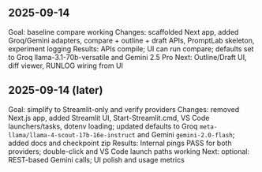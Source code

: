 ## 2025-09-14
Goal: baseline compare working
Changes: scaffolded Next app, added Groq/Gemini adapters, compare + outline + draft APIs, PromptLab skeleton, experiment logging
Results: APIs compile; UI can run compare; defaults set to Groq llama-3.1-70b-versatile and Gemini 2.5 Pro
Next: Outline/Draft UI, diff viewer, RUNLOG wiring from UI

## 2025-09-14 (later)
Goal: simplify to Streamlit-only and verify providers
Changes: removed Next.js app, added Streamlit UI, Start-Streamlit.cmd, VS Code launchers/tasks, dotenv loading; updated defaults to Groq `meta-llama/llama-4-scout-17b-16e-instruct` and Gemini `gemini-2.0-flash`; added docs and checkpoint zip
Results: Internal pings PASS for both providers; double-click and VS Code launch paths working
Next: optional: REST-based Gemini calls; UI polish and usage metrics
